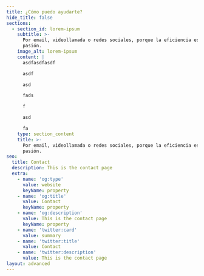 ```yaml
---
title: ¿Cómo puedo ayudarte?
hide_title: false
sections:
  - section_id: lorem-ipsum
    subtitle: >-
      Por email, videollamada o redes sociales, porque la eficiencia es NUESTRA
      pasión.
    image_alt: lorem-ipsum
    content: |
      asdfasdfasdf

      asdf

      asd

      fads

      f

      asd

      fa
    type: section_content
    title: >-
      Por email, videollamada o redes sociales, porque la eficiencia es NUESTRA
      pasión.
seo:
  title: Contact
  description: This is the contact page
  extra:
    - name: 'og:type'
      value: website
      keyName: property
    - name: 'og:title'
      value: Contact
      keyName: property
    - name: 'og:description'
      value: This is the contact page
      keyName: property
    - name: 'twitter:card'
      value: summary
    - name: 'twitter:title'
      value: Contact
    - name: 'twitter:description'
      value: This is the contact page
layout: advanced
---
```

